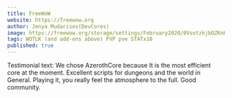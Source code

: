 ```yaml
---
title: FreeWoW
website: https://freewow.org
author: Jenya Mudarisov(DevCores)
image: https://freewow.org/storage/settings/February2020/0VsotzkjbOZKnKuEFpSz.png
tags: WOTLK (and add-ons above) PVP pve STATx10
published: true
---
```

Testimonial text: We chose AzerothCore because It is the most efficient core at the moment. Excellent scripts for dungeons and the world in General. Playing it, you really feel the atmosphere to the full. Good community.
